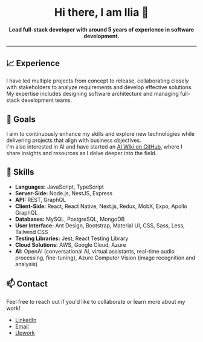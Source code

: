 <h1 align="center">Hi there, I am Ilia 👋</h1>

<h4 align="center">Lead full-stack developer with around 5 years of experience in software development.</h4>

---

## 📈 Experience
I have led multiple projects from concept to release, collaborating closely with stakeholders to analyze requirements and develop effective solutions. My expertise includes designing software architecture and managing full-stack development teams.


## 🎯 Goals
I aim to continuously enhance my skills and explore new technologies while delivering projects that align with business objectives.  
I'm also interested in AI and have started an [AI Wiki on GitHub](https://github.com/IliaKobalia/AI-Wiki/wiki), where I share insights and resources as I delve deeper into the field.



## 💼 Skills
- **Languages:** JavaScript, TypeScript
- **Server-Side:** Node.js, NestJS, Express
- **API:** REST, GraphQL
- **Client-Side:** React, React Native, Next.js, Redux, MobX, Expo, Apollo GraphQL
- **Databases:** MySQL, PostgreSQL, MongoDB
- **User Interface:** Ant Design, Bootstrap, Material UI, CSS, Sass, Less, Tailwind CSS
- **Testing Libraries:** Jest, React Testing Library
- **Cloud Solutions:** AWS, Google Cloud, Azure
- **AI:** OpenAI (conversational AI, virtual assistants, real-time audio processing, fine-tuning), Azure Computer Vision (image recognition and analysis)



## 📫 Contact
Feel free to reach out if you'd like to collaborate or learn more about my work!
- [LinkedIn](www.linkedin.com/in/illia-kobaliia-187380228)
- [Email](mailto:ilia.kobaliia@gmail.com)
- [Upwork](https://www.upwork.com/freelancers/~016c86728a353a5292)
